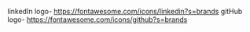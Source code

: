 linkedIn logo- https://fontawesome.com/icons/linkedin?s=brands
gitHub logo- https://fontawesome.com/icons/github?s=brands
